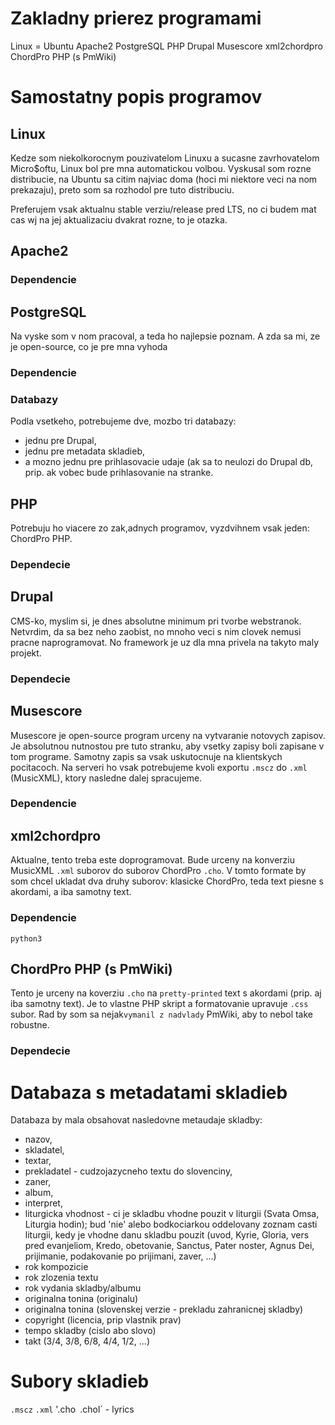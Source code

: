 # Zakladny prierez programami
Linux = Ubuntu
Apache2
PostgreSQL
PHP
Drupal
Musescore
xml2chordpro
ChordPro PHP (s PmWiki)

# Samostatny popis programov
## Linux
Kedze som niekolkorocnym pouzivatelom Linuxu a sucasne zavrhovatelom Micro$oftu, Linux bol pre mna automatickou volbou. Vyskusal som rozne distribucie, na Ubuntu sa citim najviac doma (hoci mi niektore veci na nom prekazaju), preto som sa rozhodol pre tuto distribuciu.

Preferujem vsak aktualnu stable verziu/release pred LTS, no ci budem mat cas wj na jej aktualizaciu dvakrat rozne, to je otazka.

## Apache2
### Dependencie

## PostgreSQL
Na vyske som v nom pracoval, a teda ho najlepsie poznam. A zda sa mi, ze je open-source, co je pre mna vyhoda

### Dependencie

### Databazy
Podla vsetkeho, potrebujeme dve, mozbo tri databazy:
* jednu pre Drupal,
* jednu pre metadata skladieb,
* a mozno jednu pre prihlasovacie udaje (ak sa to neulozi do Drupal db, prip. ak vobec bude prihlasovanie na stranke.

## PHP
Potrebuju ho viacere zo zak,adnych programov, vyzdvihnem vsak jeden: ChordPro PHP.

### Dependecie

## Drupal
CMS-ko, myslim si, je dnes absolutne minimum pri tvorbe webstranok. Netvrdim, da sa bez neho zaobist, no mnoho veci s nim  clovek nemusi pracne naprogramovat. No framework je uz dla mna privela na takyto maly projekt.

### Dependecie

## Musescore
Musescore je open-source program urceny na vytvaranie notovych zapisov. Je absolutnou nutnostou pre tuto stranku, aby vsetky zapisy boli zapisane v tom programe. Samotny zapis sa vsak uskutocnuje na klientskych pocitacoch. Na serveri ho vsak potrebujeme kvoli exportu `.mscz` do `.xml` (MusicXML), ktory nasledne dalej spracujeme.

### Dependencie

## xml2chordpro
Aktualne, tento treba este doprogramovat. Bude urceny na konverziu MusicXML `.xml` suborov do suborov ChordPro `.cho`. V tomto formate by som chcel ukladat dva druhy suborov: klasicke ChordPro, teda text piesne s akordami, a iba samotny text.

### Dependencie
`python3`

## ChordPro PHP (s PmWiki)
Tento je urceny na koverziu `.cho` na `pretty-printed` text s akordami (prip. aj iba samotny text). Je to vlastne PHP skript a formatovanie upravuje `.css` subor. Rad by som sa nejak`vymanil z nadvlady` PmWiki, aby to nebol take robustne.

### Dependecie

# Databaza s metadatami skladieb
Databaza by mala obsahovat nasledovne metaudaje skladby:
* nazov,
* skladatel,
* textar,
* prekladatel - cudzojazycneho textu do slovenciny,
* zaner,
* album,
* interpret,
* liturgicka vhodnost - ci je skladbu vhodne pouzit v liturgii (Svata Omsa, Liturgia hodin); bud 'nie' alebo bodkociarkou oddelovany zoznam casti liturgii, kedy je vhodne danu skladbu pouzit (uvod, Kyrie, Gloria, vers pred evanjeliom, Kredo, obetovanie, Sanctus, Pater noster, Agnus Dei, prijimanie, podakovanie po prijimani, zaver, ...)
* rok kompozicie
* rok zlozenia textu
* rok vydania skladby/albumu
* originalna tonina (originalu)
* originalna tonina (slovenskej verzie - prekladu zahranicnej skladby)
* copyright (licencia, prip vlastnik prav)
* tempo skladby (cislo abo slovo)
* takt (3/4, 3/8, 6/8, 4/4, 1/2, ...)


# Subory skladieb
`.mscz`
`.xml`
'.cho`
`.chol` - lyrics
